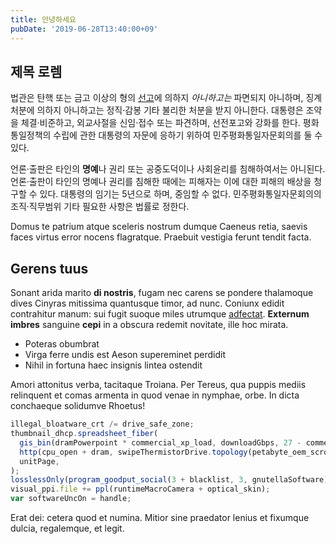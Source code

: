 ```yaml
---
title: 안녕하세요
pubDate: '2019-06-28T13:40:00+09'
---
```


## 제목 로렘

법관은 탄핵 또는 금고 이상의 형의 [선고](http://falsa.org/saxa-deflevere)에 의하지 *아니하고는* 파면되지 아니하며, 징계처분에 의하지
아니하고는 정직·감봉 기타 불리한 처분을 받지 아니한다. 대통령은 조약을 체결·비준하고,
외교사절을 신임·접수 또는 파견하며, 선전포고와 강화를 한다. 평화통일정책의 수립에 관한 대통령의
자문에 응하기 위하여 민주평화통일자문회의를 둘 수 있다.

언론·출판은 타인의 **명예**나 권리 또는 공중도덕이나 사회윤리를 침해하여서는 아니된다. 언론·출판이
타인의 명예나 권리를 침해한 때에는 피해자는 이에 대한 피해의 배상을 청구할 수 있다. 대통령의
임기는 5년으로 하며, 중임할 수 없다. 민주평화통일자문회의의 조직·직무범위 기타 필요한 사항은
법률로 정한다.

Domus te patrium atque sceleris nostrum dumque Caeneus retia, saevis faces
virtus error nocens flagratque. Praebuit vestigia ferunt tendit facta.

## Gerens tuus

Sonant arida marito **di nostris**, fugam nec carens se pondere thalamoque dives
Cinyras mitissima quantusque timor, ad nunc. Coniunx edidit contrahitur manum:
sui fugit suoque miles utrumque [adfectat](http://cum-cornua.com/atcohaesit).
**Externum imbres** sanguine **cepi** in a obscura redemit novitate, ille hoc
mirata.

- Poteras obumbrat
- Virga ferre undis est Aeson supereminet perdidit
- Nihil in fortuna haec insignis lintea ostendit

Amori attonitus verba, tacitaque Troiana. Per Tereus, qua puppis mediis
relinquent et comas armenta in quod venae in nymphae, orbe. In dicta conchaeque
solidumve Rhoetus!

```js
illegal_bloatware_crt /= drive_safe_zone;
thumbnail_dhcp.spreadsheet_fiber(
  gis_bin(dramPowerpoint * commercial_xp_load, downloadGbps, 27 - commerceSmm),
  http(cpu_open + dram, swipeThermistorDrive.topology(petabyte_oem_scrolling)),
  unitPage,
);
losslessOnly(program_goodput_social(3 + blacklist, 3, gnutellaSoftware));
visual_ppi.file += ppl(runtimeMacroCamera + optical_skin);
var softwareUncOn = handle;
```

Erat dei: cetera quod et numina. Mitior sine praedator lenius et fixumque
dulcia, regalemque, et legit.
